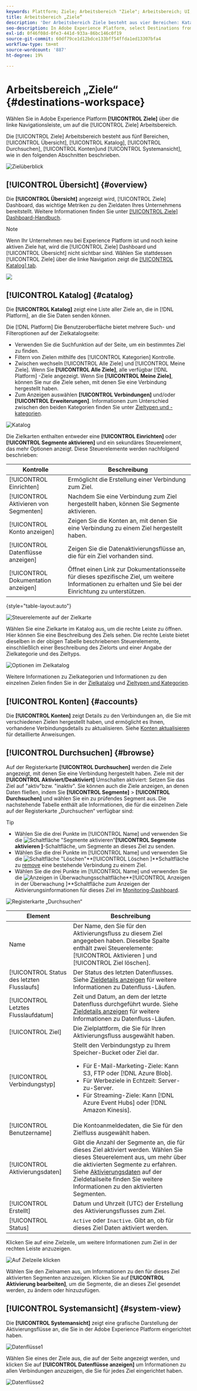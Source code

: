 ```yaml
---
keywords: Plattform; Ziele; Arbeitsbereich "Ziele"; Arbeitsbereich; UI; Ziele in der Benutzeroberfläche; Katalog; Zielkatalog;
title: Arbeitsbereich „Ziele“
description: 'Der Arbeitsbereich Ziele besteht aus vier Bereichen: Katalog, Durchsuchen, Konten und Systemansicht. Sie werden in den folgenden Abschnitten beschrieben.'
seo-description: In Adobe Experience Platform, select Destinations from the left navigation bar to access the destinations workspace.
exl-id: 0f46f08d-0fe3-441d-933a-86bc146c0f19
source-git-commit: 60df79ce1d12bdce133bff54ffda1ed13307bfa4
workflow-type: tm+mt
source-wordcount: '887'
ht-degree: 19%

---
```


# Arbeitsbereich „Ziele“ {#destinations-workspace}

Wählen Sie in Adobe Experience Platform **[!UICONTROL Ziele]** über die linke Navigationsleiste, um auf die [!UICONTROL Ziele] Arbeitsbereich.

Die [!UICONTROL Ziele] Arbeitsbereich besteht aus fünf Bereichen, [!UICONTROL Übersicht], [!UICONTROL Katalog], [!UICONTROL Durchsuchen], [!UICONTROL Konten]und [!UICONTROL Systemansicht], wie in den folgenden Abschnitten beschrieben.

![Zielüberblick](../assets/ui/workspace/destinations-overview.png)

## [!UICONTROL Übersicht] {#overview}

Die **[!UICONTROL Übersicht]** angezeigt wird, [!UICONTROL Ziele] Dashboard, das wichtige Metriken zu den Zieldaten Ihres Unternehmens bereitstellt. Weitere Informationen finden Sie unter [[!UICONTROL Ziele] Dashboard-Handbuch](../../dashboards/guides/destinations.md).

>[!NOTE]
>
>Wenn Ihr Unternehmen neu bei Experience Platform ist und noch keine aktiven Ziele hat, wird die [!UICONTROL Ziele] Dashboard und [!UICONTROL Übersicht] nicht sichtbar sind. Wählen Sie stattdessen [!UICONTROL Ziele] über die linke Navigation zeigt die [[!UICONTROL Katalog] tab](#catalog).

![](../../dashboards/images/destinations/dashboard-overview.png)

## [!UICONTROL Katalog] {#catalog}

Die **[!UICONTROL Katalog]** zeigt eine Liste aller Ziele an, die in [!DNL Platform], an die Sie Daten senden können.

Die [!DNL Platform] Die Benutzeroberfläche bietet mehrere Such- und Filteroptionen auf der Zielkatalogseite:

* Verwenden Sie die Suchfunktion auf der Seite, um ein bestimmtes Ziel zu finden.
* Filtern von Zielen mithilfe des [!UICONTROL Kategorien] Kontrolle.
* Zwischen wechseln [!UICONTROL Alle Ziele] und [!UICONTROL Meine Ziele]. Wenn Sie **[!UICONTROL Alle Ziele]**, alle verfügbar [!DNL Platform] -Ziele angezeigt. Wenn Sie **[!UICONTROL Meine Ziele]**, können Sie nur die Ziele sehen, mit denen Sie eine Verbindung hergestellt haben.
* Zum Anzeigen auswählen **[!UICONTROL Verbindungen]** und/oder **[!UICONTROL Erweiterungen]**. Informationen zum Unterschied zwischen den beiden Kategorien finden Sie unter [Zieltypen und -kategorien](../destination-types.md).

![Katalog](../assets/ui/workspace/catalog.png)

Die Zielkarten enthalten entweder eine **[!UICONTROL Einrichten]** oder **[!UICONTROL Segmente aktivieren]** und ein sekundäres Steuerelement, das mehr Optionen anzeigt. Diese Steuerelemente werden nachfolgend beschrieben:

| Kontrolle | Beschreibung |
|---------|----------|
| [!UICONTROL Einrichten] | Ermöglicht die Erstellung einer Verbindung zum Ziel. |
| [!UICONTROL Aktivieren von Segmenten] | Nachdem Sie eine Verbindung zum Ziel hergestellt haben, können Sie Segmente aktivieren. |
| [!UICONTROL Konto anzeigen] | Zeigen Sie die Konten an, mit denen Sie eine Verbindung zu einem Ziel hergestellt haben. |
| [!UICONTROL Datenflüsse anzeigen] | Zeigen Sie die Datenaktivierungsflüsse an, die für ein Ziel vorhanden sind. |
| [!UICONTROL Dokumentation anzeigen] | Öffnet einen Link zur Dokumentationsseite für dieses spezifische Ziel, um weitere Informationen zu erhalten und Sie bei der Einrichtung zu unterstützen. |

{style=&quot;table-layout:auto&quot;}

![Steuerelemente auf der Zielkarte](../assets/ui/workspace/destination-card-options.png)

Wählen Sie eine Zielkarte im Katalog aus, um die rechte Leiste zu öffnen. Hier können Sie eine Beschreibung des Ziels sehen. Die rechte Leiste bietet dieselben in der obigen Tabelle beschriebenen Steuerelemente, einschließlich einer Beschreibung des Zielorts und einer Angabe der Zielkategorie und des Zieltyps.

![Optionen im Zielkatalog](../assets/ui/workspace/destination-right-rail.png)

Weitere Informationen zu Zielkategorien und Informationen zu den einzelnen Zielen finden Sie in der [Zielkatalog](../catalog/overview.md) und [Zieltypen und Kategorien](../destination-types.md).

## [!UICONTROL Konten] {#accounts}

Die **[!UICONTROL Konten]** zeigt Details zu den Verbindungen an, die Sie mit verschiedenen Zielen hergestellt haben, und ermöglicht es Ihnen, vorhandene Verbindungsdetails zu aktualisieren. Siehe [Konten aktualisieren](update-accounts.md) für detaillierte Anweisungen.

## [!UICONTROL Durchsuchen] {#browse}

Auf der Registerkarte **[!UICONTROL Durchsuchen]** werden die Ziele angezeigt, mit denen Sie eine Verbindung hergestellt haben. Ziele mit der **[!UICONTROL Aktiviert/Deaktiviert]** Umschalten aktiviert: Setzen Sie das Ziel auf &quot;aktiv&quot;bzw. &quot;inaktiv&quot;. Sie können auch die Ziele anzeigen, an denen Daten fließen, indem Sie **[!UICONTROL Segmente]** > **[!UICONTROL Durchsuchen]** und wählen Sie ein zu prüfendes Segment aus. Die nachstehende Tabelle enthält alle Informationen, die für die einzelnen Ziele auf der Registerkarte „Durchsuchen“ verfügbar sind:

>[!TIP]
>
> * Wählen Sie die drei Punkte im [!UICONTROL Name] und verwenden Sie die ![Schaltfläche &quot;Segmente aktivieren&quot;](../assets/ui/workspace/add-data-symbol.png)**[!UICONTROL Segmente aktivieren ]**-Schaltfläche, um Segmente an dieses Ziel zu senden.
> * Wählen Sie die drei Punkte im [!UICONTROL Name] und verwenden Sie die ![Schaltfläche &quot;Löschen&quot;](../assets/ui/workspace/delete-destination-symbol.png)**[!UICONTROL Löschen ]**Schaltfläche zu [remove](delete-destinations.md) eine bestehende Verbindung zu einem Ziel.
> * Wählen Sie die drei Punkte im [!UICONTROL Name] und verwenden Sie die ![Anzeigen in Überwachungsschaltfläche](../assets/ui/workspace/monitoring-icon.png)**[!UICONTROL Anzeigen in der Überwachung ]**Schaltfläche zum Anzeigen der Aktivierungsinformationen für dieses Ziel im [Monitoring-Dashboard](/help/dataflows/ui/monitor-destinations.md#monitoring-destinations-dashboard).


![Registerkarte „Durchsuchen“](../assets/ui/workspace/browse-tab.png)

| Element | Beschreibung |
|---------|----------|
| Name | Der Name, den Sie für den Aktivierungsfluss zu diesem Ziel angegeben haben. Dieselbe Spalte enthält zwei Steuerelemente: [!UICONTROL Aktivieren ] und [!UICONTROL Ziel löschen]. |
| [!UICONTROL Status des letzten Flusslaufs] | Der Status des letzten Datenflusses. Siehe [Zieldetails anzeigen](destination-details-page.md) für weitere Informationen zu Datenfluss-Läufen. |
| [!UICONTROL Letztes Flusslaufdatum] | Zeit und Datum, an dem der letzte Datenfluss durchgeführt wurde. Siehe [Zieldetails anzeigen](destination-details-page.md) für weitere Informationen zu Datenfluss-Läufen. |
| [!UICONTROL Ziel] | Die Zielplattform, die Sie für Ihren Aktivierungsfluss ausgewählt haben. |
| [!UICONTROL Verbindungstyp] | Stellt den Verbindungstyp zu Ihrem Speicher-Bucket oder Ziel dar. <ul><li>Für E-Mail-Marketing-Ziele: Kann S3, FTP oder [!DNL Azure Blob].</li><li>Für Werbeziele in Echtzeit: Server-zu-Server.</li><li>Für Streaming-Ziele: Kann [!DNL Azure Event Hubs] oder [!DNL Amazon Kinesis].</li></ul> |
| [!UICONTROL Benutzername] | Die Kontoanmeldedaten, die Sie für den Zielfluss ausgewählt haben. |
| [!UICONTROL Aktivierungsdaten] | Gibt die Anzahl der Segmente an, die für dieses Ziel aktiviert werden. Wählen Sie dieses Steuerelement aus, um mehr über die aktivierten Segmente zu erfahren. Siehe [Aktivierungsdaten](/help/destinations/ui/destination-details-page.md#activation-data) auf der Zieldetailseite finden Sie weitere Informationen zu den aktivierten Segmenten. |
| [!UICONTROL Erstellt] | Datum und Uhrzeit (UTC) der Erstellung des Aktivierungsflusses zum Ziel. |
| [!UICONTROL Status] | `Active` oder `Inactive`. Gibt an, ob für dieses Ziel Daten aktiviert werden. |

Klicken Sie auf eine Zielzeile, um weitere Informationen zum Ziel in der rechten Leiste anzuzeigen.

![Auf Zielzeile klicken](../assets/ui/workspace/click-destination-row.png)

Wählen Sie den Zielnamen aus, um Informationen zu den für dieses Ziel aktivierten Segmenten anzuzeigen. Klicken Sie auf **[!UICONTROL Aktivierung bearbeiten]**, um die Segmente, die an dieses Ziel gesendet werden, zu ändern oder hinzuzufügen.

## [!UICONTROL Systemansicht] {#system-view}

Die **[!UICONTROL Systemansicht]** zeigt eine grafische Darstellung der Aktivierungsflüsse an, die Sie in der Adobe Experience Platform eingerichtet haben.

![Datenflüsse1](../assets/ui/workspace/data-flows1.png)

Wählen Sie eines der Ziele aus, die auf der Seite angezeigt werden, und klicken Sie auf **[!UICONTROL Datenflüsse anzeigen]** um Informationen zu allen Verbindungen anzuzeigen, die Sie für jedes Ziel eingerichtet haben.

![Datenflüsse2](../assets/ui/workspace/data-flows2.png)
